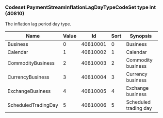 ### Codeset PaymentStreamInflationLagDayTypeCodeSet type int (40810)

The inflation lag period day type.

| Name                | Value | Id       | Sort | Synopsis              |
|---------------------|-------|----------|------|-----------------------|
| Business            | 0     | 40810001 | 0    | Business              |
| Calendar            | 1     | 40810002 | 1    | Calendar              |
| CommodityBusiness   | 2     | 40810003 | 2    | Commodity business    |
| CurrencyBusiness    | 3     | 40810004 | 3    | Currency business     |
| ExchangeBusiness    | 4     | 40810005 | 4    | Exchange business     |
| ScheduledTradingDay | 5     | 40810006 | 5    | Scheduled trading day |

